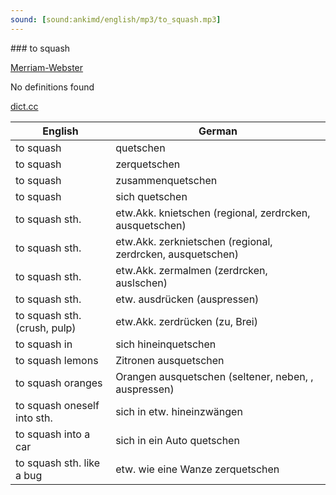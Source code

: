 ```yaml
---
sound: [sound:ankimd/english/mp3/to_squash.mp3]
---
```


\### to squash

[Merriam-Webster](https://www.merriam-webster.com/dictionary/to+squash)

No definitions found

[dict.cc](https://www.dict.cc/to+squash)

| English        | German       |
| -------------- | ------------ |
| to squash | quetschen |
| to squash | zerquetschen |
| to squash | zusammenquetschen |
| to squash | sich quetschen |
| to squash sth. | etw.Akk. knietschen (regional, zerdrcken, ausquetschen) |
| to squash sth. | etw.Akk. zerknietschen (regional, zerdrcken, ausquetschen) |
| to squash sth. | etw.Akk. zermalmen (zerdrcken, auslschen) |
| to squash sth. | etw. ausdrücken (auspressen) |
| to squash sth. (crush, pulp) | etw.Akk. zerdrücken (zu, Brei) |
| to squash in | sich hineinquetschen |
| to squash lemons | Zitronen ausquetschen |
| to squash oranges | Orangen ausquetschen (seltener, neben, , auspressen) |
| to squash oneself into sth. | sich in etw. hineinzwängen |
| to squash into a car | sich in ein Auto quetschen |
| to squash sth. like a bug | etw. wie eine Wanze zerquetschen |
